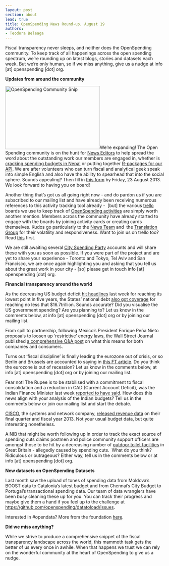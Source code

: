 ```yaml
---
layout: post
section: about
lead: true
title: OpenSpending News Round-up, August 19
authors:
- Teodora Beleaga
---
```

<p dir="ltr">Fiscal transparency never sleeps, and neither does the OpenSpending community. To keep track of all happenings across the open spending spectrum, we’re rounding up on latest blogs, stories and datasets each week. But we’re only human, so if we miss anything, give us a nudge at info [at] openspending [dot] org.

<p dir="ltr"><strong>Updates from around the community</strong>

<p dir="ltr"><a href="http://0.0.0.0:8080/wp-content/uploads/2013/08/OpenSpending-Community-Snip.jpg"><img class=" wp-image-713 alignleft" src="http://blog.openspending.org/files/2013/08/OpenSpending-Community-Snip-300x207.jpg" alt="OpenSpending Community Snip" width="300" height="200" /></a>We’re expanding! The Open Spending community is on the hunt for <a href="http://blog.openspending.org/2013/08/16/join-the-news-editor-team-at-openspending/">News Editors</a> to help spread the word about the outstanding work our members are engaged in, whether is <a href="http://np.okfn.org/2013/07/24/kathmandu-metropolitan-in-city-spending-data-party/">cracking spending budgets in Nepal</a> or putting together <a href="https://github.com/mihi-tr/r-openspending">R-packages for our API</a>. We are after volunteers who can turn fiscal and analytical geek speak into simple English and also have the ability to spearhead that into the social sphere. Sounds appealing? <!--more-->Then fill in <a href="https://docs.google.com/forms/d/1jL4lGrC_z577r7iQLcJw_PYzDCNzKrPh-QPPl2q4QMM/viewform">this form</a> by Friday, 23 August 2013. We look forward to having you on board!

<p dir="ltr">Another thing that’s got us all going right now - and do pardon us if you are subscribed to our mailing list and have already been receiving numerous references to this activity tracking tool already -  [but] the various <a href="https://trello.com/c/xeGcPRCv/1-read-this-first-to-get-started">trello</a> boards we use to keep track of <a href="https://trello.com/b/nLZBzdRS/activities">OpenSpending activities</a> are simply worth another mention. Members across the community have already started to engage with the boards by joining activity cards or creating cards themselves. Kudos go particularly to the <a href="https://trello.com/b/7E5enK5J/openspending-news-and-website-team">News Team</a> and  the <a href="https://trello.com/c/abfAVgBC/14-openspending-guide-translation-sprint-august-9th-to-august-23rd">Translation Group</a> for their volatility and responsiveness. Want to join us on trello too? Read <a href="https://trello.com/c/xeGcPRCv/1-read-this-first-to-get-started">this</a> first.

<p dir="ltr">We are still awaiting several <a href="http://blog.openspending.org/2013/07/26/city-spending-party-around-the-world/">City Spending Party</a> accounts and will share these with you as soon as possible. If you were part of the project and are yet to share your experience - Toronto and Tokyo, Tel Aviv and San Francisco, we are once again highlighting you and asking that you tell us about the great work in your city - [so] please get in touch info [at] openspending [dot] org.

<p dir="ltr"><strong>Financial transparency around the world</strong>

<p dir="ltr">As the decreasing US budget deficit <a href="http://hosted.ap.org/dynamic/stories/U/US_BUDGET_DEFICIT?SITE=AP&amp;SECTION=HOME&amp;TEMPLATE=DEFAULT">hit headlines</a> last week for reaching its lowest point in five years, the States’ national debt <a href="http://newsbusters.org/blogs/tom-blumer/2013/08/16/aps-crutsinger-others-push-myth-federal-government-spending-down-signifi">also got coverage</a> for reaching no less that $16.7trillion. Sounds accurate? Did you visualise the US government spending? Are you planning to? Let us know in the comments below, at info [at] openspending [dot] org or by joining our mailing list.

<p dir="ltr">From spill to partnership, following Mexico’s President Enrique Peña Nieto proposals to loosen up ‘restrictive’ energy laws, the Wall Street Journal published <a href="http://online.wsj.com/article/SB10001424127887323585604579008812425657046.html">a comprehensive Q&amp;A post</a> on what this means for both companies and consumers.

<p dir="ltr">Turns out ‘fiscal discipline’ is finally leading the eurozone out of crisis, or so Berlin and Brussels are accounted to saying in <a href="http://www.ft.com/cms/s/0/dae57384-04a9-11e3-9e71-00144feab7de.html#axzz2cNHxbwpV">this FT article</a>. Do you think the eurozone is out of recession? Let us know in the comments below, at info [at] openspending [dot] org or by joining our mailing list.

<p dir="ltr">Fear not! The Rupee is to be stabilised with a commitment to fiscal consolidation and a reduction in CAD (Current Account Deficit), was the Indian Finance Minister last week <a href="http://articles.economictimes.indiatimes.com/2013-08-14/news/41409804_1_24-paise-account-deficit-lower-cad">reported to have said</a>. How does this news align with your analysis of the Indian budgets? Tell us in the comments below or join our mailing list and start the debate.

<p dir="ltr"><a href="http://www.cisco.com/">CISCO</a>, the systems and network company, <a href="http://newsroom.cisco.com/press-release-content?articleId=1236468">released revenue data</a> on their final quarter and fiscal year 2013. Not your usual budget data, but quite interesting nonetheless.

<p dir="ltr">A NIB that might be worth following up in order to track the exact source of spending cuts claims postmen and police community support officers are amongst those to be hit by a decreasing number of <a href="http://www.independent.co.uk/news/uk/politics/outdoor-workers-face-toilet-troubles-due-to-government-spending-cuts-says-union-report-8773341.html">outdoor toilet facilities</a> in Great Britain - allegedly caused by spending cuts.  What do you think? Ridiculous or outrageous? Either way, tell us in the comments below or at info [at] openspending [dot] org.

<p dir="ltr"><strong>New datasets on OpenSpending Datasets</strong>

<p dir="ltr">Last month saw the upload of tones of spending data from Moldova’s BOOST data to Catalonia’s latest budget and from Chennai’s City Budget to Portugal’s transactional spending data. Our team of data wranglers have been busy cleaning these up for you. You can track their progress and maybe give them a hand if you feel up to the challenge at <a href="https://github.com/openspending/datatoload/issues">https://github.com/openspending/datatoload/issues</a>.

<p dir="ltr">Interested in #opendata? More from the foundation <a href="http://okfn.org/opendata/">here</a>.

<p dir="ltr"><strong>Did we miss anything?</strong>

<p dir="ltr">While we strive to produce a comprehensive snippet of the fiscal transparency landscape across the world, this mammoth task gets the better of us every once in awhile. When that happens we trust we can rely on the wonderful community at the heart of OpenSpending to give us a nudge.

